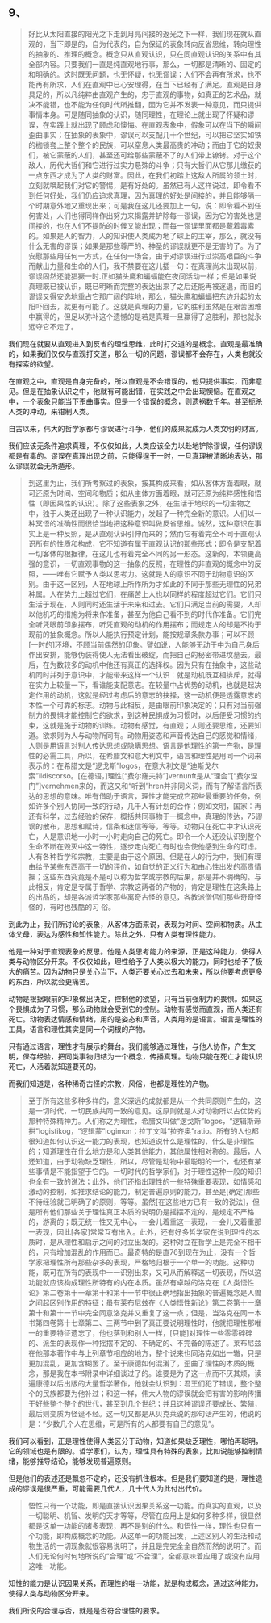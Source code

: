 <h2>9、</h2><blockquote data-pid="Zl-9nWgQ">好比从太阳直接的阳光之下走到月亮间接的返光之下一样，我们现在就从直观的，当下即是的，自为代表的，自为保证的表象转向反省思维，转向理性的抽象的、推理的概念。概念只从直观认识，只在同直观认识的关系中有其全部内容。只要我们一直是纯直观地行事，那么，一切都是清晰的、固定的和明确的。这时既无问题，也无怀疑，也无谬误；人们不会再有所求，也不能再有所求，人们在直观中已心安理得，在当下已经有了满足。直观是自身具足的，所以凡纯粹由直观产生的，忠于直观的事物，如真正的艺术品，就决不能错，也不能为任何时代所推翻，因为它并不发表一种意见，而只提供事情本身。可是随同抽象的认识，随同理性，在理论上就出现了怀疑和谬误，在实践上就出现了顾虑和懊悔。在直观表象中，假象可以在当下的瞬间歪曲事实；在抽象的表象中，谬误可以支配几十个世纪，可以把它坚实如铁的枷锁套上整个整个的民族，可以窒息人类最高贵的冲动；而由于它的奴隶们，被它蒙蔽的人们，甚至还可给那些蒙蔽不了的人们带上镣铐。对于这个敌人，历代大哲们和它进行过实力悬殊的斗争；只有大哲们从它那儿缴获的一点东西才成为了人类的财富。因此，在我们初踏上这敌人所属的领土时，立刻就唤起我们对它的警惕，是有好处的。虽然已有人这样说过，即令看不到任何好处，我们仍应追求真理，因为真理的好处是间接的，并且能够隔一个时期意外地又重现出来；可是我在这儿还要加上一句，说：即令看不到任何害处，人们也得同样作出努力来揭露并铲除每一谬误，因为它的害处也是间接的，也在人们不提防的时候又能出现；而每一谬误里面都是藏着毒素的。如果是人的智力，人的知识使人类成为地了球上的主宰，那么，就没有什么无害的谬误；如果是那些尊严的、神圣的谬误就更不是无害的了。为了安慰那些用任何一方式，在任何一场合，由于对谬误进行过崇高艰巨的斗争而献出力量和生命的人们，我不禁要在这儿插一句：在真理尚未出现以前，谬误固然还能猖獗一时.正如猫头鹰和蝙蝠能在夜间活动一样；但是如果说真理既已被认识，既已明晰而完整的表达出来了之后还能再被逐退，而旧的谬误又得安逸地重占它那广阔的阵地，那么，猫头鹰和蝙蝠把东边升起的太阳吓回去，就更有可能了。这就是真理的力量，它的胜利虽然是在艰苦困难中赢得的，但足以弥补这个遗憾的是若是真理一旦赢得了这胜利，那也就永远夺它不走了。</blockquote><p data-pid="1FJfc5Vh">我们现在就要从直观进入到反省的理性思维，此时打交道的是概念。直观是最准确的，如果我们仅仅与直观打交道，那么一切的问题，谬误都不会存在，人类也就没有探索的欲望。</p><p data-pid="pMtCFWQW">在直观之中，直观是自身完备的，所以直观是不会错误的，他只提供事实，而非意见。但是在抽象认识之中，他就有可能出错，在实践之中会出现懊恼。在直观之中，一个表象只能当下歪曲事实。但是一个错误的概念，则遗祸数千年。甚至扼杀人类的冲动，来钳制人类。</p><p data-pid="f46_Txlv">自古以来，伟大的哲学家都与谬误进行斗争，他们的成果就成为人类文明的财富。</p><p data-pid="XIj4Wlx1">我们应该无条件追求真理，不仅仅如此，人类应该全力以赴地铲除谬误，任何谬误都是有毒的。谬误在真理出现之前，只能得逞于一时，一旦真理被清晰地表达，那么谬误就会无所遁形。</p><blockquote data-pid="H8gRRzG5">到这里为止，我们所考察过的表象，按其构成来看，如从客体方面着眼，就可还原为时间、空间和物质；如从主体方面着眼，就可还原为纯粹感性和悟性（即因果性的认识）。除了这些表象之外，在生活于地球的一切生物之中，独于人类还出现了一种认识能力，发起了一种完全新的意识。人们以一种冥悟的准确性而很恰当地把这种意识叫做反省思维。诚然，这种意识在事实上是一种反照，是从直观认识引伸而来的；然而它有着完全不同于直观认识所有的性质和构成，它不知道有属于直观认识的那些形式；即令是支配着一切客体的根据律，在这儿也有着完全不同的另一形态。这新的，本领更高强的意识，一切直观事物的这一抽象的反照，在理性的非直观的概念中的反照，——唯有它赋予人类以思考力。这就是人的意识不同于动物意识的区别。由于这一区别，人在地球上所作所为才如此的不同于那些无理性的兄弟种属。人在势力上超过它们，在痛苦上人也以同样的程度超过它们。它们只生活于现在，人则同时还生活于未来和过去。它们只满足当前的需要，人却以他机巧的措施为将来作准备，甚至为他自己看不到的时代作准备。它们完全听凭眼前印象摆布，听凭直观的动机的作用摆布；而规定人的却是不拘于现前的抽象概念。所以人能执行预定计划，能按规章条款办事；可以不顾[一时的]环境，不顾当前偶然的印象。譬如说，人能够无动于中为自己身后作出安排，能够伪装得使人无法看出破绽，而把自己的秘密带进坟墓去。最后，在为数较多的动机中他还有真正的选择权。因为只有在抽象中，这些动机同时并列于意识中，才能带来这样一个认识：就是动机既互相排斥，就得在实力上较量一下，看谁能支配意志。在较量中占优势的动机，也就是起决定作用的动机，这就是经过考虑后的意志的抉择，这一动机便是透露意志的本性一个可靠的标志。动物与此相反，是由眼前印象决定的；只有对当前强制力的畏惧才能控制它的欲求，到这种民惧成为习惯时，以后便受习惯的约束，这就是施于动物的训练。动物有感觉，有直观；人则还要思维，还要知道。欲求则为人与动物所同有。动物用姿态和声音传达自己的感觉和情绪，人则是用语言对别人传达思想或隐瞒思想。语言是他理性的第一产物，是理性的必需工具，所以，在希腊文和意大利文中，语言和理性是用同一个词来表示的：在希腊文是“逻戈斯”logos，在意大利文是“迪斯戈尔索”ildiscorso。[在德语，]理性[“费尔窿夫特”]vernunft是从“理会”[“费尔涅门”]vernehmen来的，而这又和“听到”hren并非同义词，而有了解语言所表达的思想的意味。唯有借助于语言，理性才能完成它那些最重要的任务，例如许多个别人协同一致的行动，几千人有计划的合作；例如文明，国家：再还有科学，过去经验的保存，概括共同事物于一概念中，真理的传达，75谬误的散布，思想和赋诗，信条和迷信等等，等等。动物只在死亡中才认识死亡，人是意识地一小时一小时走向自己的死亡。即令一个人还没认识到整个生命不断在毁灭中这一特性，逐步走向死亡有时也会使他感到生命的可虑。人有各种哲学和宗教，主要是由于这个原因。但是在人的行为中，我们有理由给予某些东西高于一切的评价，如自觉的正义行为和由心性出发的高贵情操；这些东西究竟是不是可以称为哲学或宗教的后果，那是并不明确的。与此相反，肯定是专属于哲学、宗教这两者的产物的，肯定是理性在这条路上的出品的，却是各派哲学家那些离奇古怪的意见，各教派僧侣们那些奇奇怪怪的，有时也残酷的习 俗。</blockquote><p data-pid="VMabUkCW">到此为止，我们所讨论的表象，从客体方面来说，表现为时间、空间和物质。从主体父母，表达为感性和知性能力。除此之外，只有人类有理性能力。</p><p data-pid="aSBPMBDT">他是一种对于直观表象的反思。他是人类思考能力的来源，正是这种能力，使得人类与动物区分开来。不仅仅如此，理性给予了人类以极大的能力，同时也给予了极大的痛苦。因为动物只是关心当下，人类还要关心过去和未来，所以他要考虑更多的东西，所以就会更痛苦。</p><p data-pid="yRL9AJsX">动物是根据眼前的印象做出决定，控制他的欲望，只有当前强制力的畏惧。如果这个畏惧成为了习惯，那么动物就会受到它的控制。动物有感觉而直观，而人类还有死亡。动物表达情感和情绪，用的是姿态和声音，人类用的是语言。语言是理性的工具，语言和理性其实是同一个词根的产物。</p><p data-pid="S3Jip4Gf">只有通过语言，理性才有展示的舞台。我们能够通过理性，与他人协作，产生文明，保存经验，把同类事物归结为一个概念，传播真理。动物只能在死亡才能认识死亡，人活着就知道要死的。</p><p data-pid="M0Hur89g">而我们知道是，各种稀奇古怪的宗教，风俗，也都是理性的产物。</p><blockquote data-pid="AjAYDge-">至于所有这些多种多样的，意义深远的成就都是从一个共同原则产生的，这是一切时代，一切民族共同一致的意见。这原则就是人对动物所以占优势的那种特殊精神力。人们称之为理性，希腊文叫做“逻戈斯”logos，“逻辑斯谛拱”logistikog，“逻辑蒙”logimon；拉丁文叫“拉齐奥”ratio。所有的人也都很知道如何认识这一能力的表现，也知道说什么是理性的，什么是非理性的；知道理性在什么地方是和人类其他能力，其他属性相对称的。最后，人还知道，由于动物缺乏理性，所以，尽管是动物中最聪明的一个，也还有某些事情是不能指望于它的。一切时代的哲学家们，对于理性这种一般的知识也全有一致的说法；此外，他们还指出理性的一些特殊重要表现，如情感和激动的控制，如推求结论的能力，制定普遍原则的能力，甚至是[确定]那些不待经验就已明确了的原则，等等。虽然[在这些地方已有一致的说法]，但是所有他们那些关于理性真正本质的说明仍是摇摆不定的，是规定不严格的，游离的；既无统一性又无中心，一会儿着重这一表现，一会儿又着重那一表现，因此[各家]常常互有出入。此外，还有好多哲学家在说到理性的本质时，是从理性和启示之间的对立出发的。这种对立在哲学上是完全不相干的，只有增加混乱的作用而已。最奇特的是直76到现在为止，没有一个哲学家把理性所有那些杂多的表现，严格地归根于一个单一的功能。这种功能，既可在所有的表现中一一识别出来，又可从而解释这一切表现，所以这功能就应该构成理性所特有的内在本质。虽然有卓越的洛克在《人类悟性论》第二卷第十一章第十和第十一节中很正确地指出抽象的普遍概念是人兽 之间起区别作用的特征；虽有莱布尼兹在《人类悟性新论》第二卷第十一章第十和第十一节中完全同意洛克并又重复了这一点；但是，当洛克在同一本书第四卷第十七章第二、三两节中到了真正要说明理性时，他就把理性那唯一的重要特征遗忘了，他也落到和别人一样，[只能]对理性一些零零碎碎的、派生的表现作一种摇摆不定的、不确定的、不完备的陈述了。莱布尼兹在他那本著作中与上列章节相应的地方，整个说来也同洛克如出一辙，只是更加混乱，更加含糊罢了。至于康德如何混淆了，歪曲了理性的本质的概念，那是我在本书附录中详细谈过了的。谁要是为了这一点而不厌其烦，读遍康德以后出版的大量哲学著作，他就会认识到：君王们犯了错误，整个整个的民族都要为他补过；和这一样，伟大人物的谬误就会把有害的影响传播干好些整个整个的世代，甚至到几个世纪；并且这种谬误还要成长、繁殖，最后则变质为怪诞不经。这一切又都是从贝克莱说的那句话产生的，他说的是：“少数几个人在思维，可是所有的人都要有自己的意见”。</blockquote><p data-pid="_Ckqhf9a">我们可以看到，正是理性使得人类区分于动物，知道如果缺乏理性，哪怕再聪明，它的领域也是有限的。哲学家们，认为，理性具有特殊的表象，比如说能够控制情绪，能够推导结论，能够发现普遍原则。</p><p data-pid="58gQ0yiw">但是他们的表述还是飘忽不定的，还没有抓住根本。但是我们要知道的是，理性造成的谬误是很严重，可能需要几代人，几十代人为此付出代价。</p><blockquote data-pid="f2mp-jZc">悟性只有一个功能，即是直接认识因果关系这一功能。而真实的直观，以及一切聪明、机智、发明的天才等等，尽管在应用上是如何多种多样，很显然都是这单一功能的诸多表现，再不是别的什么。和悟性一样，理性也只有一个功能，即构成概念的功能。从这单一的功能出发，上述区别人的生活和动物生活的一切现象就很容易说明了，并且是完完全全自然而然的说明了。而人们无论何时何地所说的“合理”或“不合理”，全都意味着应用了或没有应用这唯一功能。</blockquote><p data-pid="xO_lhgGY">知性的能力是认识因果关系，而理性的唯一功能，就是构成概念，通过这种能力，使得人类与动物区分开来。</p><p data-pid="SmkIUvhb">我们所说的合理与否，就是是否符合理性的要求。</p><p></p><p></p><p></p>